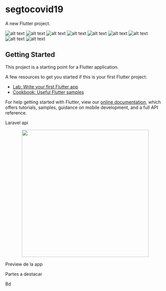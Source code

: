 # segtocovid19

A new Flutter project.

![alt text](https://github.com/MaarioSevilla/segtoCovid19/blob/patch-1/image011.png?raw=true)
![alt text](https://github.com/MaarioSevilla/segtoCovid19/blob/patch-1/image012.png?raw=true)
![alt text](https://github.com/MaarioSevilla/segtoCovid19/blob/patch-1/image013.png?raw=true)
![alt text](https://github.com/MaarioSevilla/segtoCovid19/blob/patch-1/image014.png?raw=true)
![alt text](https://github.com/MaarioSevilla/segtoCovid19/blob/patch-1/image015.png?raw=true)
![alt text](https://github.com/MaarioSevilla/segtoCovid19/blob/patch-1/image016.png?raw=true)
![alt text](https://github.com/MaarioSevilla/segtoCovid19/blob/patch-1/image017.png?raw=true)
![alt text](https://github.com/MaarioSevilla/segtoCovid19/blob/patch-1/image018.png?raw=true)
![alt text](https://github.com/MaarioSevilla/segtoCovid19/blob/patch-1/image019.png?raw=true)

## Getting Started

This project is a starting point for a Flutter application.

A few resources to get you started if this is your first Flutter project:

- [Lab: Write your first Flutter app](https://flutter.dev/docs/get-started/codelab)
- [Cookbook: Useful Flutter samples](https://flutter.dev/docs/cookbook)

For help getting started with Flutter, view our
[online documentation](https://flutter.dev/docs), which offers tutorials,
samples, guidance on mobile development, and a full API reference.


Laravel api

<p align="center"><a href="https://github.com/MaarioSevilla/apicloud" target="_blank"><img src="https://raw.githubusercontent.com/laravel/art/master/logo-lockup/5%20SVG/2%20CMYK/1%20Full%20Color/laravel-logolockup-cmyk-red.svg" width="400"></a></p>

Preview de la app


Partes a destacar


Bd
